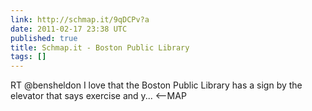 ```yaml
---
link: http://schmap.it/9qDCPv?a
date: 2011-02-17 23:38 UTC
published: true
title: Schmap.it - Boston Public Library
tags: []
---
```


RT @bensheldon I love that the Boston Public Library has a sign by the elevator that says exercise and y...  <--MAP
